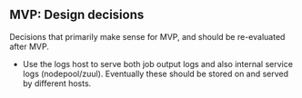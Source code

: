 ## MVP: Design decisions
Decisions that primarily make sense for MVP, and should be re-evaluated after MVP.

- Use the logs host to serve both job output logs and also internal service logs (nodepool/zuul).
  Eventually these should be stored on and served by different hosts.
